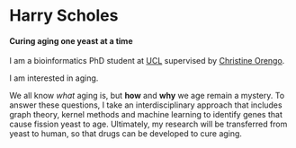 # Harry Scholes

#### Curing aging one yeast at a time

I am a bioinformatics PhD student at [UCL](https://www.ucl.ac.uk/) supervised by [Christine Orengo](https://www.cathdb.info).

I am interested in aging.

We all know *what* aging is, but **how** and **why** we age remain a mystery. To answer these questions, I take an interdisciplinary approach that includes graph theory, kernel methods and machine learning to identify genes that cause fission yeast to age. Ultimately, my research will be transferred from yeast to human, so that drugs can be developed to cure aging.
